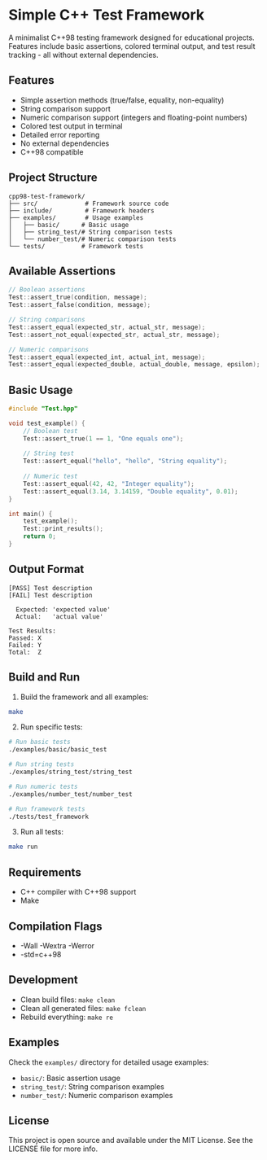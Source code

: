 # Simple C++ Test Framework

A minimalist C++98 testing framework designed for educational projects. Features include basic assertions, colored terminal output, and test result tracking - all without external dependencies.

## Features
- Simple assertion methods (true/false, equality, non-equality)
- String comparison support
- Numeric comparison support (integers and floating-point numbers)
- Colored test output in terminal
- Detailed error reporting
- No external dependencies
- C++98 compatible


## Project Structure
```
cpp98-test-framework/
├── src/             # Framework source code
├── include/         # Framework headers
├── examples/        # Usage examples
│   ├── basic/      # Basic usage
│   ├── string_test/# String comparison tests
│   └── number_test/# Numeric comparison tests
└── tests/          # Framework tests
```

## Available Assertions
```cpp
// Boolean assertions
Test::assert_true(condition, message);
Test::assert_false(condition, message);

// String comparisons
Test::assert_equal(expected_str, actual_str, message);
Test::assert_not_equal(expected_str, actual_str, message);

// Numeric comparisons
Test::assert_equal(expected_int, actual_int, message);
Test::assert_equal(expected_double, actual_double, message, epsilon);
```

## Basic Usage
```cpp
#include "Test.hpp"

void test_example() {
    // Boolean test
    Test::assert_true(1 == 1, "One equals one");
    
    // String test
    Test::assert_equal("hello", "hello", "String equality");
    
    // Numeric test
    Test::assert_equal(42, 42, "Integer equality");
    Test::assert_equal(3.14, 3.14159, "Double equality", 0.01);
}

int main() {
    test_example();
    Test::print_results();
    return 0;
}
```

## Output Format
```
[PASS] Test description
[FAIL] Test description

  Expected: 'expected value'
  Actual:   'actual value'

Test Results:
Passed: X
Failed: Y
Total:  Z
```

## Build and Run

1. Build the framework and all examples:
```bash
make
```

2. Run specific tests:
```bash
# Run basic tests
./examples/basic/basic_test

# Run string tests
./examples/string_test/string_test

# Run numeric tests
./examples/number_test/number_test

# Run framework tests
./tests/test_framework
```

3. Run all tests:
```bash
make run
```

## Requirements
- C++ compiler with C++98 support
- Make

## Compilation Flags
- -Wall -Wextra -Werror
- -std=c++98

## Development
- Clean build files: `make clean`
- Clean all generated files: `make fclean`
- Rebuild everything: `make re`

## Examples
Check the `examples/` directory for detailed usage examples:
- `basic/`: Basic assertion usage
- `string_test/`: String comparison examples
- `number_test/`: Numeric comparison examples

## License
This project is open source and available under the MIT License. See the LICENSE file for more info.
